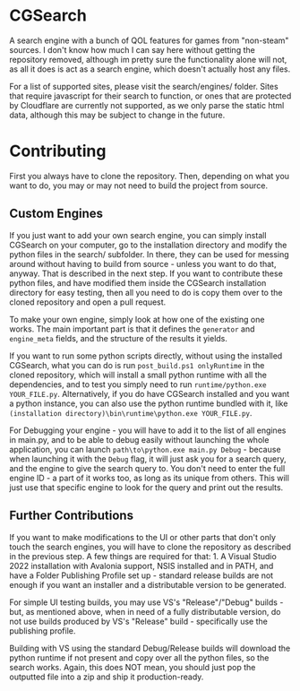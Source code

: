 # CGSearch 

A search engine with a bunch of QOL features for games from "non-steam" sources. I don't know how much I can say here without getting the repository removed, although im pretty sure the functionality alone will not, as all it does is act as a search engine, which doesn't actually host any files.

For a list of supported sites, please visit the search/engines/ folder. Sites that require javascript for their search to function, or ones that are protected by Cloudflare are currently not supported, as we only parse the static html data, although this may be subject to change in the future.

# Contributing

First you always have to clone the repository. Then, depending on what you want to do, you may or may not need to build the project from source. 

## Custom Engines

If you just want to add your own search engine, you can simply install CGSearch on your computer, go to the installation directory and modify the python files in the search/ subfolder. In there, they can be used for messing around without having to build from source - unless you want to do that, anyway. That is described in the next step. If you want to contribute these python files, and have modified them inside the CGSearch installation directory for easy testing, then all you need to do is copy them over to the cloned repository and open a pull request.

To make your own engine, simply look at how one of the existing one works. The main important part is that it defines the `generator` and `engine_meta` fields, and the structure of the results it yields.

If you want to run some python scripts directly, without using the installed CGSearch, what you can do is run `post_build.ps1 onlyRuntime` in the cloned repository, which will install a small python runtime with all the dependencies, and to test you simply need to run `runtime/python.exe YOUR_FILE.py`. Alternatively, if you do have CGSearch installed and you want a python instance, you can also use the python runtime bundled with it, like `(installation directory)\bin\runtime\python.exe YOUR_FILE.py`.

For Debugging your engine - you will have to add it to the list of all engines in main.py, and to be able to debug easily without launching the whole application, you can launch `path\to\python.exe main.py Debug` - because when launching it with the `Debug` flag, it will just ask you for a search query, and the engine to give the search query to. You don't need to enter the full engine ID - a part of it works too, as long as its unique from others. This will just use that specific engine to look for the query and print out the results.

## Further Contributions

If you want to make modifications to the UI or other parts that don't only touch the search engines, you will have to clone the repository as described in the previous step. A few things are required for that: 1. A Visual Studio 2022 installation with Avalonia support, NSIS installed and in PATH, and have a Folder Publishing Profile set up - standard release builds are not enough if you want an installer and a distributable version to be generated.

For simple UI testing builds, you may use VS's "Release"/"Debug" builds - but, as mentioned above, when in need of a fully distributable version, do not use builds produced by VS's "Release" build - specifically use the publishing profile.

Building with VS using the standard Debug/Release builds will download the python runtime if not present and copy over all the python files, so the search works. Again, this does NOT mean, you should just pop the outputted file into a zip and ship it production-ready. 